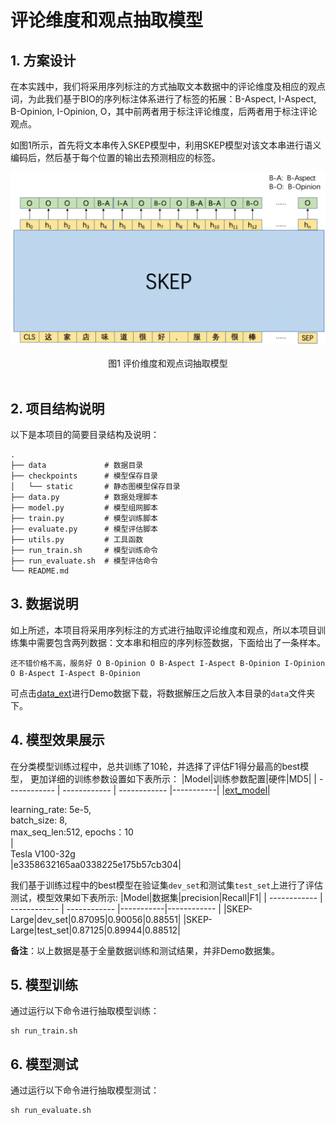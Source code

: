 # 评论维度和观点抽取模型

## 1. 方案设计

在本实践中，我们将采用序列标注的方式抽取文本数据中的评论维度及相应的观点词，为此我们基于BIO的序列标注体系进行了标签的拓展：B-Aspect, I-Aspect, B-Opinion, I-Opinion, O，其中前两者用于标注评论维度，后两者用于标注评论观点。

如图1所示，首先将文本串传入SKEP模型中，利用SKEP模型对该文本串进行语义编码后，然后基于每个位置的输出去预测相应的标签。

<center><img src="../imgs/design_ext_model.png" /></center>
<br><center>图1 评价维度和观点词抽取模型</center><br/>

## 2. 项目结构说明

以下是本项目的简要目录结构及说明：

```shell
.
├── data             # 数据目录
├── checkpoints      # 模型保存目录
│   └── static       # 静态图模型保存目录
├── data.py          # 数据处理脚本
├── model.py         # 模型组网脚本
├── train.py         # 模型训练脚本
├── evaluate.py      # 模型评估脚本
├── utils.py         # 工具函数
├── run_train.sh     # 模型训练命令
├── run_evaluate.sh  # 模型评估命令
└── README.md
```

## 3. 数据说明

如上所述，本项目将采用序列标注的方式进行抽取评论维度和观点，所以本项目训练集中需要包含两列数据：文本串和相应的序列标签数据，下面给出了一条样本。

```
还不错价格不高，服务好 O B-Opinion O B-Aspect I-Aspect B-Opinion I-Opinion O B-Aspect I-Aspect B-Opinion
```

可点击[data_ext](https://bj.bcebos.com/v1/paddlenlp/data/data_cls.tar.gz)进行Demo数据下载，将数据解压之后放入本目录的`data`文件夹下。

## 4. 模型效果展示
在分类模型训练过程中，总共训练了10轮，并选择了评估F1得分最高的best模型， 更加详细的训练参数设置如下表所示：
|Model|训练参数配置|硬件|MD5|
| ------------ | ------------ | ------------ |-----------|
|[ext_model](https://bj.bcebos.com/paddlenlp/models/best_ext.pdparams)|<div style="width: 150pt"> learning_rate: 5e-5, batch_size: 8, max_seq_len:512, epochs：10 </div>|<div style="width: 100pt">Tesla V100-32g</div>|e3358632165aa0338225e175b57cb304|

我们基于训练过程中的best模型在验证集`dev_set`和测试集`test_set`上进行了评估测试，模型效果如下表所示:
|Model|数据集|precision|Recall|F1|
| ------------ | ------------ | ------------ |-----------|------------ |
|SKEP-Large|dev_set|0.87095|0.90056|0.88551|
|SKEP-Large|test_set|0.87125|0.89944|0.88512|

**备注**：以上数据是基于全量数据训练和测试结果，并非Demo数据集。

## 5. 模型训练
通过运行以下命令进行抽取模型训练：
```shell
sh run_train.sh
```

## 6. 模型测试
通过运行以下命令进行抽取模型测试：
```shell
sh run_evaluate.sh
```
